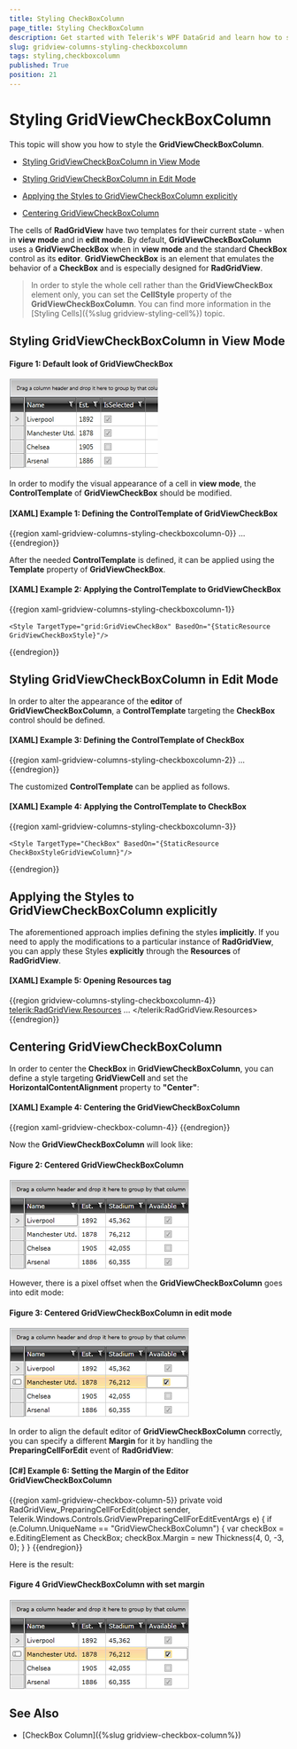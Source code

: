 ```yaml
---
title: Styling CheckBoxColumn
page_title: Styling CheckBoxColumn
description: Get started with Telerik's WPF DataGrid and learn how to style the CheckBoxColumn. 
slug: gridview-columns-styling-checkboxcolumn
tags: styling,checkboxcolumn
published: True
position: 21
---
```


# Styling GridViewCheckBoxColumn

This topic will show you how to style the __GridViewCheckBoxColumn__.

* [Styling GridViewCheckBoxColumn in View Mode](#styling-gridviewcheckboxcolumn-in-view-mode)

* [Styling GridViewCheckBoxColumn in Edit Mode](#styling-gridviewcheckboxcolumn-in-edit-mode)

* [Applying the Styles to GridViewCheckBoxColumn explicitly](#applying-the-styles-to-gridviewcheckboxcolumn-explicitly)

* [Centering GridViewCheckBoxColumn](#centering-gridviewcheckboxcolumn) 

The cells of __RadGridView__ have two templates for their current state - when in __view mode__ and in __edit mode__. By default, __GridViewCheckBoxColumn__ uses a __GridViewCheckBox__ when in __view mode__ and the standard __CheckBox__ control as its __editor__. __GridViewCheckBox__ is an element that emulates the behavior of a __CheckBox__ and is especially designed for __RadGridView__. 

>In order to style the whole cell rather than the __GridViewCheckBox__ element only, you can set the __CellStyle__ property of the __GridViewCheckBoxColumn__. You can find more information in the [Styling Cells]({%slug gridview-styling-cell%}) topic. 

## Styling GridViewCheckBoxColumn in View Mode

#### __Figure 1: Default look of GridViewCheckBox__        
![Rad Grid View Styles and Templates Styling Check Box Column 01](images/RadGridView_Styles_and_Templates_Styling_CheckBoxColumn_01.PNG)

In order to modify the visual appearance of a cell in __view mode__, the __ControlTemplate__ of __GridViewCheckBox__ should be modified.

#### __[XAML] Example 1: Defining the ControlTemplate of GridViewCheckBox__
{{region xaml-gridview-columns-styling-checkboxcolumn-0}}
	<ControlTemplate x:Key="GridViewCheckBoxTemplate" TargetType="grid:GridViewCheckBox">
            ...
    </ControlTemplate>
{{endregion}}

After the needed __ControlTemplate__ is defined, it can be applied using the __Template__ property of __GridViewCheckBox__.

#### __[XAML] Example 2: Applying the ControlTemplate to GridViewCheckBox__
{{region xaml-gridview-columns-styling-checkboxcolumn-1}}
	<Style x:Key="GridViewCheckBoxStyle" TargetType="grid:GridViewCheckBox">
    	<Setter Property="Template" Value="{StaticResource GridViewCheckBoxTemplate}"/>
	</Style>

	<Style TargetType="grid:GridViewCheckBox" BasedOn="{StaticResource GridViewCheckBoxStyle}"/>
{{endregion}}

## Styling GridViewCheckBoxColumn in Edit Mode

In order to alter the appearance of the __editor__ of __GridViewCheckBoxColumn__, a __ControlTemplate__ targeting the __CheckBox__ control should be defined.

#### __[XAML] Example 3: Defining the ControlTemplate of CheckBox__
{{region xaml-gridview-columns-styling-checkboxcolumn-2}}
	<ControlTemplate TargetType="CheckBox" x:Key="CheckBoxTemplate">
            ...
    </ControlTemplate>
{{endregion}}

The customized __ControlTemplate__ can be applied as follows.

#### __[XAML] Example 4: Applying the ControlTemplate to CheckBox__
{{region xaml-gridview-columns-styling-checkboxcolumn-3}}
	<Style x:Key="CheckBoxStyleGridViewColumn" TargetType="CheckBox">
    	<Setter Property="Template" Value="{StaticResource CheckBoxTemplate}"/>
    </Style>

    <Style TargetType="CheckBox" BasedOn="{StaticResource CheckBoxStyleGridViewColumn}"/>
{{endregion}}

## Applying the Styles to GridViewCheckBoxColumn explicitly

The aforementioned approach implies defining the styles __implicitly__. If you need to apply the modifications to a particular instance of __RadGridView__, you can apply these Styles __explicitly__ through the __Resources__ of __RadGridView__.

#### __[XAML] Example 5: Opening Resources tag__
{{region gridview-columns-styling-checkboxcolumn-4}}
	<telerik:RadGridView.Resources>
		...
	</telerik:RadGridView.Resources>
{{endregion}}

## Centering GridViewCheckBoxColumn

In order to center the __CheckBox__ in __GridViewCheckBoxColumn__, you can define a style targeting __GridViewCell__ and set the __HorizontalContentAlignment__ property to __"Center"__:

####  __[XAML] Example 4: Centering the GridViewCheckBoxColumn__
{{region xaml-gridview-checkbox-column-4}}
	<Style x:Key="MyCheckBoxColumnCellStyle" TargetType="telerik:GridViewCell">
	    <Setter Property="HorizontalContentAlignment" Value="Center"/>
	</Style>
{{endregion}}

Now the __GridViewCheckBoxColumn__ will look like:

#### __Figure 2: Centered GridViewCheckBoxColumn__     

![Rad Grid View Styles and Templates Styling Check Box Column 03](images/RadGridView_Styles_and_Templates_Styling_CheckBoxColumn_03.PNG)

However, there is a pixel offset when the __GridViewCheckBoxColumn__ goes into edit mode:

#### __Figure 3: Centered GridViewCheckBoxColumn in edit mode__       

![Rad Grid View Styles and Templates Styling Check Box Column 04](images/RadGridView_Styles_and_Templates_Styling_CheckBoxColumn_04.PNG)

In order to align the default editor of __GridViewCheckBoxColumn__ correctly, you can specify a different __Margin__ for it by handling the __PreparingCellForEdit__ event of __RadGridView__:        

#### __[C#] Example 6: Setting the Margin of the Editor GridViewCheckBoxColumn__
{{region xaml-gridview-checkbox-column-5}}
	private void RadGridView_PreparingCellForEdit(object sender, Telerik.Windows.Controls.GridViewPreparingCellForEditEventArgs e)
	{
	   if (e.Column.UniqueName == "GridViewCheckBoxColumn")
	   {
	       var checkBox = e.EditingElement as CheckBox;
	       checkBox.Margin = new Thickness(4, 0, -3, 0);
	   }
	}
{{endregion}}

Here is the result:

#### __Figure 4 GridViewCheckBoxColumn with set margin__
        
![Rad Grid View Styles and Templates Styling Check Box Column 05](images/RadGridView_Styles_and_Templates_Styling_CheckBoxColumn_05.PNG)

## See Also
 * [CheckBox Column]({%slug gridview-checkbox-column%})